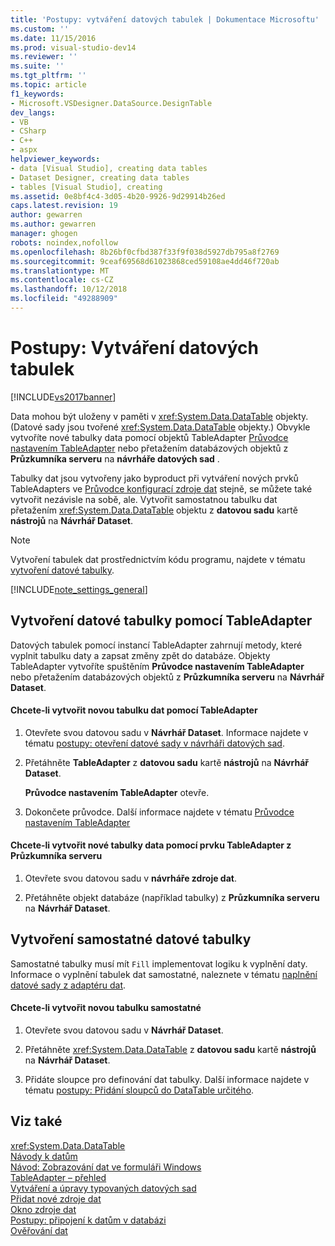 ```yaml
---
title: 'Postupy: vytváření datových tabulek | Dokumentace Microsoftu'
ms.custom: ''
ms.date: 11/15/2016
ms.prod: visual-studio-dev14
ms.reviewer: ''
ms.suite: ''
ms.tgt_pltfrm: ''
ms.topic: article
f1_keywords:
- Microsoft.VSDesigner.DataSource.DesignTable
dev_langs:
- VB
- CSharp
- C++
- aspx
helpviewer_keywords:
- data [Visual Studio], creating data tables
- Dataset Designer, creating data tables
- tables [Visual Studio], creating
ms.assetid: 0e8bf4c4-3d05-4b20-9926-9d29914b26ed
caps.latest.revision: 19
author: gewarren
ms.author: gewarren
manager: ghogen
robots: noindex,nofollow
ms.openlocfilehash: 8b26bf0cfbd387f33f9f038d5927db795a8f2769
ms.sourcegitcommit: 9ceaf69568d61023868ced59108ae4dd46f720ab
ms.translationtype: MT
ms.contentlocale: cs-CZ
ms.lasthandoff: 10/12/2018
ms.locfileid: "49288909"
---
```

# <a name="how-to-create-data-tables"></a>Postupy: Vytváření datových tabulek
[!INCLUDE[vs2017banner](../includes/vs2017banner.md)]

Data mohou být uloženy v paměti v <xref:System.Data.DataTable> objekty. (Datové sady jsou tvořené <xref:System.Data.DataTable> objekty.) Obvykle vytvoříte nové tabulky data pomocí objektů TableAdapter [Průvodce nastavením TableAdapter](http://msdn.microsoft.com/library/3a373dd9-7b34-4d3c-a48b-69414512bac8) nebo přetažením databázových objektů z **Průzkumníka serveru** na **návrháře datových sad** .  
  
 Tabulky dat jsou vytvořeny jako byproduct při vytváření nových prvků TableAdapters ve [Průvodce konfigurací zdroje dat](http://msdn.microsoft.com/library/c4df7de5-5da0-4064-940c-761dd6d9e28f) stejně, se můžete také vytvořit nezávisle na sobě, ale. Vytvořit samostatnou tabulku dat přetažením <xref:System.Data.DataTable> objektu z **datovou sadu** kartě **nástrojů** na **Návrhář Dataset**.  
  
> [!NOTE]
>  Vytvoření tabulek dat prostřednictvím kódu programu, najdete v tématu [vytvoření datové tabulky](http://msdn.microsoft.com/library/eecf9d78-60e3-4fdc-8de0-e56c13a89414).  
  
 [!INCLUDE[note_settings_general](../includes/note-settings-general-md.md)]  
  
## <a name="creating-a-datatable-with-tableadapter"></a>Vytvoření datové tabulky pomocí TableAdapter  
 Datových tabulek pomocí instancí TableAdapter zahrnují metody, které vyplnit tabulku daty a zapsat změny zpět do databáze. Objekty TableAdapter vytvoříte spuštěním **Průvodce nastavením TableAdapter** nebo přetažením databázových objektů z **Průzkumníka serveru** na **Návrhář Dataset**.  
  
#### <a name="to-create-a-new-data-table-with-tableadapter"></a>Chcete-li vytvořit novou tabulku dat pomocí TableAdapter  
  
1.  Otevřete svou datovou sadu v **Návrhář Dataset**. Informace najdete v tématu [postupy: otevření datové sady v návrháři datových sad](http://msdn.microsoft.com/library/36fc266f-365b-42cb-aebb-c993dc2c47c3).  
  
2.  Přetáhněte **TableAdapter** z **datovou sadu** kartě **nástrojů** na **Návrhář Dataset**.  
  
     **Průvodce nastavením TableAdapter** otevře.  
  
3.  Dokončete průvodce. Další informace najdete v tématu [Průvodce nastavením TableAdapter](http://msdn.microsoft.com/library/3a373dd9-7b34-4d3c-a48b-69414512bac8)  
  
#### <a name="to-create-a-new-data-table-with-a-tableadapter-from-server-explorer"></a>Chcete-li vytvořit nové tabulky data pomocí prvku TableAdapter z Průzkumníka serveru  
  
1.  Otevřete svou datovou sadu v **návrháře zdroje dat**.  
  
2.  Přetáhněte objekt databáze (například tabulky) z **Průzkumníka serveru** na **Návrhář Dataset**.  
  
## <a name="creating-a-standalone-datatable"></a>Vytvoření samostatné datové tabulky  
 Samostatné tabulky musí mít `Fill` implementovat logiku k vyplnění daty. Informace o vyplnění tabulek dat samostatné, naleznete v tématu [naplnění datové sady z adaptéru dat](http://msdn.microsoft.com/library/3fa0ac7d-e266-4954-bfac-3fbe2f913153).  
  
#### <a name="to-create-a-new-stand-alone-data-table"></a>Chcete-li vytvořit novou tabulku samostatné  
  
1.  Otevřete svou datovou sadu v **Návrhář Dataset**.  
  
2.  Přetáhněte <xref:System.Data.DataTable> z **datovou sadu** kartě **nástrojů** na **Návrhář Dataset**.  
  
3.  Přidáte sloupce pro definování dat tabulky. Další informace najdete v tématu [postupy: Přidání sloupců do DataTable určitého](http://msdn.microsoft.com/library/8ca21f77-b99a-47a7-a656-7cfd7a1bd9df).  
  
## <a name="see-also"></a>Viz také  
 <xref:System.Data.DataTable>   
 [Návody k datům](http://msdn.microsoft.com/library/15a88fb8-3bee-4962-914d-7a1f8bd40ec4)   
 [Návod: Zobrazování dat ve formuláři Windows](../data-tools/walkthrough-displaying-data-on-a-windows-form.md)   
 [TableAdapter – přehled](../data-tools/tableadapter-overview.md)   
 [Vytváření a úpravy typovaných datových sad](../data-tools/creating-and-editing-typed-datasets.md)   
 [Přidat nové zdroje dat](../data-tools/add-new-data-sources.md)   
 [Okno zdroje dat](http://msdn.microsoft.com/library/0d20f699-cc95-45b3-8ecb-c7edf1f67992)   
 [Postupy: připojení k datům v databázi](../data-tools/how-to-connect-to-data-in-a-database.md)   
 [Ověřování dat](http://msdn.microsoft.com/library/b3a9ee4e-5d4d-4411-9c56-c811f2b4ee7e)